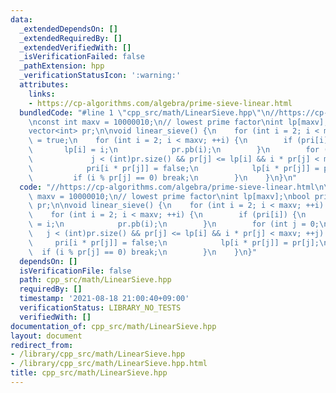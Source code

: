```yaml
---
data:
  _extendedDependsOn: []
  _extendedRequiredBy: []
  _extendedVerifiedWith: []
  _isVerificationFailed: false
  _pathExtension: hpp
  _verificationStatusIcon: ':warning:'
  attributes:
    links:
    - https://cp-algorithms.com/algebra/prime-sieve-linear.html
  bundledCode: "#line 1 \"cpp_src/math/LinearSieve.hpp\"\n//https://cp-algorithms.com/algebra/prime-sieve-linear.html\n\
    \nconst int maxv = 10000010;\n// lowest prime factor\nint lp[maxv];\nbool pri[maxv];\n\
    vector<int> pr;\n\nvoid linear_sieve() {\n    for (int i = 2; i < maxv; ++i) pri[i]\
    \ = true;\n    for (int i = 2; i < maxv; ++i) {\n        if (pri[i]) {\n     \
    \       lp[i] = i;\n            pr.pb(i);\n        }\n        for (int j = 0;\n\
    \             j < (int)pr.size() && pr[j] <= lp[i] && i * pr[j] < maxv; ++j) {\n\
    \            pri[i * pr[j]] = false;\n            lp[i * pr[j]] = pr[j];\n   \
    \         if (i % pr[j] == 0) break;\n        }\n    }\n}\n"
  code: "//https://cp-algorithms.com/algebra/prime-sieve-linear.html\n\nconst int\
    \ maxv = 10000010;\n// lowest prime factor\nint lp[maxv];\nbool pri[maxv];\nvector<int>\
    \ pr;\n\nvoid linear_sieve() {\n    for (int i = 2; i < maxv; ++i) pri[i] = true;\n\
    \    for (int i = 2; i < maxv; ++i) {\n        if (pri[i]) {\n            lp[i]\
    \ = i;\n            pr.pb(i);\n        }\n        for (int j = 0;\n          \
    \   j < (int)pr.size() && pr[j] <= lp[i] && i * pr[j] < maxv; ++j) {\n       \
    \     pri[i * pr[j]] = false;\n            lp[i * pr[j]] = pr[j];\n          \
    \  if (i % pr[j] == 0) break;\n        }\n    }\n}"
  dependsOn: []
  isVerificationFile: false
  path: cpp_src/math/LinearSieve.hpp
  requiredBy: []
  timestamp: '2021-08-18 21:00:40+09:00'
  verificationStatus: LIBRARY_NO_TESTS
  verifiedWith: []
documentation_of: cpp_src/math/LinearSieve.hpp
layout: document
redirect_from:
- /library/cpp_src/math/LinearSieve.hpp
- /library/cpp_src/math/LinearSieve.hpp.html
title: cpp_src/math/LinearSieve.hpp
---
```

